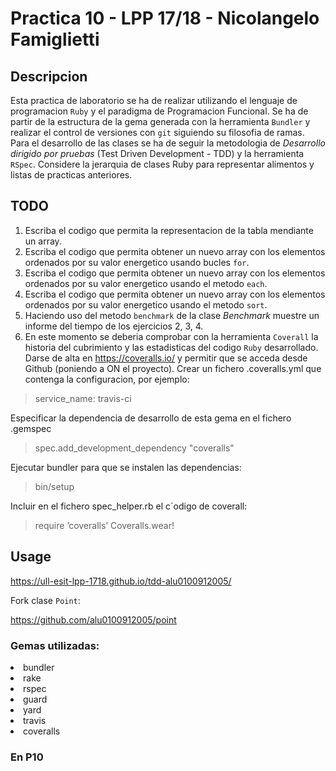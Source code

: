 # Practica 10 - LPP 17/18 - Nicolangelo Famiglietti

## Descripcion

Esta practica de laboratorio se ha de realizar utilizando el lenguaje de programacion `Ruby` y el paradigma de Programacion Funcional.
Se ha de partir de la estructura de la gema generada con la herramienta `Bundler` y realizar el control de versiones con `git` siguiendo su filosofia de ramas.
Para el desarrollo de las clases se ha de seguir la metodologia de *Desarrollo dirigido por pruebas*
(Test Driven Development - TDD) y la herramienta `RSpec`.
Considere la jerarquia de clases Ruby para representar alimentos y listas de practicas anteriores.

## TODO

1. Escriba el codigo que permita la representacion de la tabla mendiante un array.
2. Escriba el codigo que permita obtener un nuevo array con los elementos ordenados por su valor energetico usando bucles `for`.
3. Escriba el codigo que permita obtener un nuevo array con los elementos ordenados por su valor energetico usando el metodo `each`.
4. Escriba el codigo que permita obtener un nuevo array con los elementos ordenados por su valor energetico usando el metodo `sort`.
5. Haciendo uso del metodo `benchmark` de la clase *Benchmark* muestre un informe del tiempo de los ejercicios 2, 3, 4.
6. En este momento se deberia comprobar con la herramienta `Coverall` la historia del cubrimiento y las estadisticas del codigo `Ruby` desarrollado.
Darse de alta en https://coveralls.io/ y permitir que se acceda desde Github (poniendo a ON el proyecto).
Crear un fichero .coveralls.yml que contenga la configuracion, por ejemplo:

>service_name: travis-ci

Especificar la dependencia de desarrollo de esta gema en el fichero .gemspec

>spec.add_development_dependency "coveralls"

Ejecutar bundler para que se instalen las dependencias:

>bin/setup

Incluir en el fichero spec_helper.rb el c´odigo de coverall:

>require ’coveralls’
>Coveralls.wear!

## Usage
https://ull-esit-lpp-1718.github.io/tdd-alu0100912005/

Fork clase `Point`:

https://github.com/alu0100912005/point
### Gemas utilizadas:

<li>bundler</li>
<li>rake</li>
<li>rspec</li>
<li>guard</li>
<li>yard</li>
<li>travis</li>
<li>coveralls</li>

### En P10